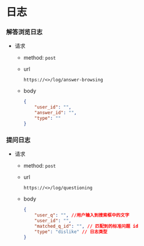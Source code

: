 # 日志

### 解答浏览日志

- 请求
  - method: `post`
  - url
    
    ```
    https://<>/log/answer-browsing
    ```

  - body

    ```json
    {
        "user_id": "",
        "answer_id": "",
        "type": ""
    }
    ```

### 提问日志

- 请求
  - method: `post`
  - url

    ```
    https://<>/log/questioning
    ```

  - body

    ```json
    {
        "user_q": "", //用户输入到搜索框中的文字
        "user_id": "",
        "matched_q_id": "", // 匹配到的标准问题 id
        "type": "dislike" // 日志类型
    }
    ```
